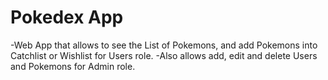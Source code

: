 # Pokedex App 
-Web App that allows to see the List of Pokemons, and add Pokemons into Catchlist or Wishlist for Users role.
-Also allows add, edit and delete Users and Pokemons for Admin role.
